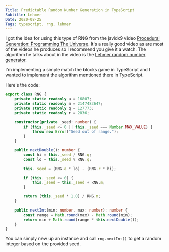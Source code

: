 ```yaml
---
Title: Predictable Random Number Generation in TypeScript
Subtitle: Lehmer
Date: 2020-08-25
Tags: typescript, rng, lehmer
---
```


I got the idea for using this type of RNG from the javidx9 video
[Procedural Generation: Programming The Universe](https://www.youtube.com/watch?v=ZZY9YE7rZJw).
It's a really good video as are most of the videos he produces so
I recommend you give it a watch. The algorithm he talks about in
the video is the [Lehmer random number generator](https://en.wikipedia.org/wiki/Lehmer_random_number_generator).

I'm implementing a simple match the blocks game in TypeScript and I wanted to implement the algorithm 
mentioned there in TypeScript.

<!--more-->

Here's the code:

```typescript
export class RNG {
    private static readonly a = 16807;
    private static readonly m = 2147483647;
    private static readonly q = 127773;
    private static readonly r = 2836;

    constructor(private _seed: number) {
        if (this._seed <= 0 || this._seed === Number.MAX_VALUE) {
            throw new Error("Seed out of range.");
        }
    }

    public nextDouble(): number {
        const hi = this._seed / RNG.q;
        const lo = this._seed % RNG.q;

        this._seed = (RNG.a * lo) - (RNG.r * hi);

        if (this._seed <= 0) {
            this._seed = this._seed + RNG.m;
        }

        return (this._seed * 1.0) / RNG.m;
    }

    public nextInt(min: number, max: number): number {
        const range = Math.round(max) - Math.round(min);
        return min + Math.round(range * this.nextDouble());
    }
}
```

You can simply new up an instance and call `rng.nextInt()` to
get a random integer based on the provided seed.
